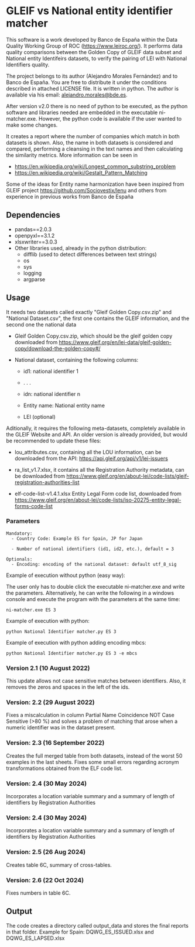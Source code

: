 # GLEIF vs National entity identifier matcher

This software is a work developed by Banco de España within the Data Quality Working Group of ROC (https://www.leiroc.org/). It performs data quality comparisons between the Golden Copy of GLEIF data subset and National entity Identifeirs datasets, to verify the pairing of LEI with National Identifiers quality. 
 
The project belongs to its author (Alejandro Morales Fernández) and to Banco de España. You are free to distribute it under the conditions described in attached LICENSE file. It is written in python. The author is available via his email: alejandro.morales@bde.es.


After version v2.0 there is no need of python to be executed, as the python software and libraries needed are embedded in
the executable ni-matcher.exe. However, the python code is available if the user wanted to make some changes.

It creates a report where the number of companies which match in both datasets is shown. Also, the name in both datasets 
is considered and compared, performing a cleansing in the text names and then calculating the similarity metrics. More 
information can be seen in 	
- https://en.wikipedia.org/wiki/Longest_common_substring_problem 
- https://en.wikipedia.org/wiki/Gestalt_Pattern_Matching

Some of the ideas for Entity name harmonization have been inspired from GLEIF project https://github.com/Sociovestix/lenu and others from experience in previous works from Banco de España

## Dependencies

- pandas==2.0.3
- openpyxl==3.1.2
- xlsxwriter==3.0.3
- Other libraries used, already in the python distribution:
  - difflib (used to detect differences between text strings)
  - os
  - sys
  - logging
  - argparse
  

## Usage

It needs two datasets called exactly "Gleif Golden Copy.csv.zip" and "National Dataset.csv", the first one contains the GLEIF information, 
and the second one the national data

- Gleif Golden Copy.csv.zip, which should be the gleif golden copy downloaded from https://www.gleif.org/en/lei-data/gleif-golden-copy/download-the-golden-copy#/
 
- National dataset, containing the following 
columns:
  - id1: national identifier 1
  -
    .
    .
    .
    
  - idn: national identifier n
  - Entity name: National entity name
  - LEI (optional)

Aditionally, it requires the following meta-datasets, completely available in the
GLEIF Website and API. An older version is already provided, but would be recommended to update these files:


- lou_attributes.csv, containing all the LOU information, can be downloaded from the API: https://api.gleif.org/api/v1/lei-issuers


- ra_list_v1.7.xlsx, it contains all the Registration Authority metadata, can be downloaded from https://www.gleif.org/en/about-lei/code-lists/gleif-registration-authorities-list

- elf-code-list-v1.4.1.xlsx Entity Legal Form code list, downloaded from https://www.gleif.org/en/about-lei/code-lists/iso-20275-entity-legal-forms-code-list

### Parameters



```
Mandatory:
  - Country Code: Example ES for Spain, JP for Japan

  - Number of national identifiers (id1, id2, etc.), default = 3

Optionals:
  - Encoding: encoding of the national dataset: default utf_8_sig

```

Example of execution without python (easy way):

The user only has to double click the executable ni-matcher.exe and write the parameters. Alternatively, he can write the 
following in a windows console and execute the program with the parameters at the same time:
```
ni-matcher.exe ES 3
```

Example of execution with python:
```
python National Identifier matcher.py ES 3
```

Example of execution with python adding encoding mbcs:
```
python National Identifier matcher.py ES 3 -e mbcs
```

### Version 2.1 (10 August 2022)

This update allows not case sensitive matches between identifiers. Also, it removes the zeros and spaces in the left of the ids.

### Version: 2.2 (29 August 2022) 
Fixes a miscalculation in column Partial Name Coincidence NOT Case Sensitive (>80  %) and solves a problem of matching that arose when a numeric identifier was in the dataset present.


### Version: 2.3 (16 September 2022) 
Creates the full merged table from both datasets, instead of the worst 50 examples in the last sheets. 
Fixes some small errors regarding acronym transformations obtained from the ELF code list.

### Version: 2.4 (30 May 2024) 
Incorporates a location variable summary and a summary of length of identifiers by Registration Authorities


### Version: 2.4 (30 May 2024) 
Incorporates a location variable summary and a summary of length of identifiers by Registration Authorities

### Version: 2.5 (26 Aug 2024) 
Creates table 6C, summary of cross-tables.

### Version: 2.6 (22 Oct 2024) 
Fixes numbers in table 6C.

## Output

The code creates a directory called output_data and stores the final reports in that folder. Example for Spain: DQWG_ES_ISSUED.xlsx and DQWG_ES_LAPSED.xlsx
